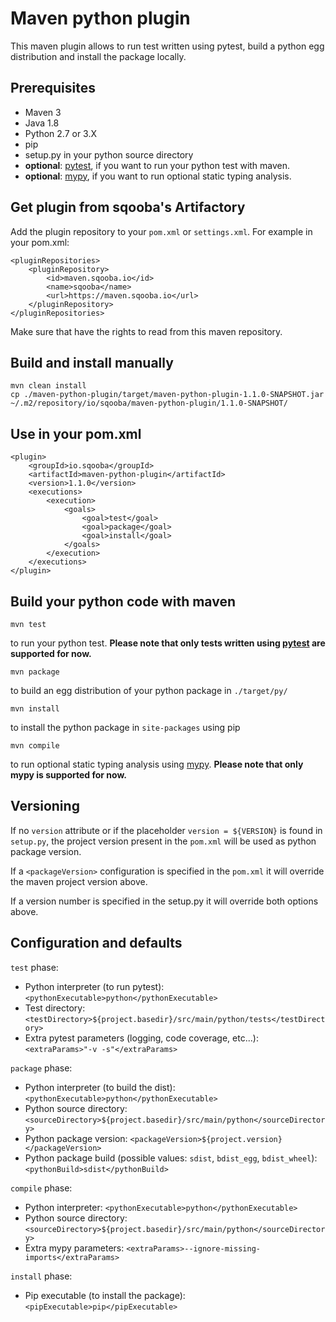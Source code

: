 # Maven python plugin

This maven plugin allows to run test written using pytest,
build a python egg distribution and install the package locally.

## Prerequisites

* Maven 3
* Java 1.8
* Python 2.7 or 3.X
* pip
* setup.py in your python source directory
* __optional__: [pytest](https://docs.pytest.org/en/latest/usage.html), if you want to run your python test with maven.
* __optional__: [mypy](http://mypy-lang.org/), if you want to run optional static typing analysis.

## Get plugin from sqooba's Artifactory

Add the plugin repository to your `pom.xml` or `settings.xml`. For example in your pom.xml:

    <pluginRepositories>
        <pluginRepository>
            <id>maven.sqooba.io</id>
            <name>sqooba</name>
            <url>https://maven.sqooba.io</url>
        </pluginRepository>
    </pluginRepositories>

Make sure that have the rights to read from this maven repository.

## Build and install manually

    mvn clean install
    cp ./maven-python-plugin/target/maven-python-plugin-1.1.0-SNAPSHOT.jar ~/.m2/repository/io/sqooba/maven-python-plugin/1.1.0-SNAPSHOT/

## Use in your pom.xml

    <plugin>
        <groupId>io.sqooba</groupId>
        <artifactId>maven-python-plugin</artifactId>
        <version>1.1.0</version>
        <executions>
            <execution>
                <goals>
                    <goal>test</goal>
                    <goal>package</goal>
                    <goal>install</goal>
                </goals>
            </execution>
        </executions>
    </plugin>

## Build your python code with maven

    mvn test

to run your python test. __Please note that only tests written using [pytest](https://docs.pytest.org/en/latest/usage.html) are supported for now.__

    mvn package

to build an egg distribution of your python package in `./target/py/`

    mvn install

to install the python package in `site-packages` using pip

    mvn compile

to run optional static typing analysis using [mypy](http://mypy-lang.org/). __Please note that only mypy is supported for now.__

## Versioning

If no `version` attribute or if the placeholder `version = ${VERSION}` is found in `setup.py`,
the project version present in the `pom.xml` will be used as python package version.

If a `<packageVersion>` configuration is specified in the `pom.xml` it will override
the maven project version above.

If a version number is specified in the setup.py it will override both options above.


## Configuration and defaults

`test` phase:
* Python interpreter (to run pytest): `<pythonExecutable>python</pythonExecutable>`
* Test directory: `<testDirectory>${project.basedir}/src/main/python/tests</testDirectory>`
* Extra pytest parameters (logging, code coverage, etc...): `<extraParams>"-v -s"</extraParams>`

`package` phase:

* Python interpreter (to build the dist): `<pythonExecutable>python</pythonExecutable>`
* Python source directory: `<sourceDirectory>${project.basedir}/src/main/python</sourceDirectory>`
* Python package version: `<packageVersion>${project.version}</packageVersion>`
* Python package build (possible values: `sdist`, `bdist_egg`, `bdist_wheel`): `<pythonBuild>sdist</pythonBuild>`

`compile` phase:

* Python interpreter: `<pythonExecutable>python</pythonExecutable>`
* Python source directory: `<sourceDirectory>${project.basedir}/src/main/python</sourceDirectory>`
* Extra mypy parameters: `<extraParams>--ignore-missing-imports</extraParams>`


`install` phase:

* Pip executable (to install the package): `<pipExecutable>pip</pipExecutable>`
